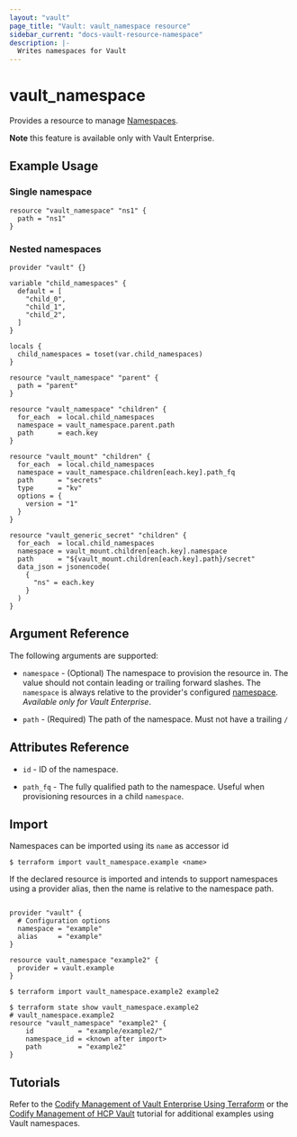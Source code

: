 ```yaml
---
layout: "vault"
page_title: "Vault: vault_namespace resource"
sidebar_current: "docs-vault-resource-namespace"
description: |-
  Writes namespaces for Vault
---
```


# vault\_namespace

Provides a resource to manage [Namespaces](https://www.vaultproject.io/docs/enterprise/namespaces/index.html).

**Note** this feature is available only with Vault Enterprise.

## Example Usage

### Single namespace

```hcl
resource "vault_namespace" "ns1" {
  path = "ns1"
}
```

### Nested namespaces

```hcl
provider "vault" {}

variable "child_namespaces" {
  default = [
    "child_0",
    "child_1",
    "child_2",
  ]
}

locals {
  child_namespaces = toset(var.child_namespaces)
}

resource "vault_namespace" "parent" {
  path = "parent"
}

resource "vault_namespace" "children" {
  for_each  = local.child_namespaces
  namespace = vault_namespace.parent.path
  path      = each.key
}

resource "vault_mount" "children" {
  for_each  = local.child_namespaces
  namespace = vault_namespace.children[each.key].path_fq
  path      = "secrets"
  type      = "kv"
  options = {
    version = "1"
  }
}

resource "vault_generic_secret" "children" {
  for_each  = local.child_namespaces
  namespace = vault_mount.children[each.key].namespace
  path      = "${vault_mount.children[each.key].path}/secret"
  data_json = jsonencode(
    {
      "ns" = each.key
    }
  )
}
```

## Argument Reference

The following arguments are supported:

* `namespace` - (Optional) The namespace to provision the resource in.
  The value should not contain leading or trailing forward slashes.
  The `namespace` is always relative to the provider's configured [namespace](../index.html#namespace).
   *Available only for Vault Enterprise*.

* `path` - (Required) The path of the namespace. Must not have a trailing `/`

## Attributes Reference

* `id` - ID of the namespace.

* `path_fq` - The fully qualified path to the namespace. Useful when provisioning resources in a child `namespace`.

## Import

Namespaces can be imported using its `name` as accessor id

```
$ terraform import vault_namespace.example <name>
```

If the declared resource is imported and intends to support namespaces using a provider alias, then the name is relative to the namespace path.

```

provider "vault" {
  # Configuration options
  namespace = "example"
  alias     = "example"
}

resource vault_namespace "example2" {
  provider = vault.example
}

$ terraform import vault_namespace.example2 example2

$ terraform state show vault_namespace.example2
# vault_namespace.example2
resource "vault_namespace" "example2" {
    id           = "example/example2/"
    namespace_id = <known after import>
    path         = "example2"
}
```

## Tutorials

Refer to the [Codify Management of Vault Enterprise Using Terraform](https://learn.hashicorp.com/tutorials/vault/codify-mgmt-enterprise) or the [Codify Management of HCP Vault](https://learn.hashicorp.com/tutorials/cloud/vault-codify-mgmt?in=vault/cloud-ops) tutorial for additional examples using Vault namespaces.

